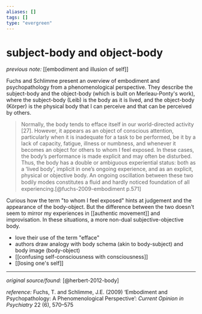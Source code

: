 ```yaml
---
aliases: []
tags: []
type: "evergreen"
---
```


# subject-body and object-body

_previous note:_ [[embodiment and illusion of self]]

Fuchs and Schlimme present an overview of embodiment and psychopathology from a phenomenological perspective. They describe the subject-body and the object-body (which is built on Merleau-Ponty's work), where the subject-body (Leib) is the body as it is lived, and the object-body (Körper) is the physical body that I can perceive and that can be perceived by others. 

> Normally, the body tends to efface itself in our world-directed activity [27]. However, it appears as an object of conscious attention, particularly when it is inadequate for a task to be performed, be it by a lack of capacity, fatigue, illness or numbness, and whenever it becomes an object for others to whom I feel exposed. In these cases, the body’s performance is made explicit and may often be disturbed. Thus, the body has a double or ambiguous experiential status: both as a ‘lived body’, implicit in one’s ongoing experience, and as an explicit, physical or objective body. An ongoing oscillation between these two bodily modes constitutes a ﬂuid and hardly noticed foundation of all experiencing.[@fuchs-2009-embodiment p.571]


Curious how the term "to whom I feel exposed" hints at judgement and the appearance of the body-object. But the difference between the two doesn't seem to mirror my experiences in [[authentic movement]] and improvisation. In these situations, a more non-dual subjective-objective body. 

- love their use of the term "efface" 
- authors draw analogy with body schema (akin to body-subject) and body image (body-object)
- [[confusing self-consciousness with consciousness]]
- [[losing one's self]]

---

_original source/found:_ [@herbert-2012-body]

_reference:_ Fuchs, T. and Schlimme, J.E. (2009) ‘Embodiment and Psychopathology: A Phenomenological Perspective’: _Current Opinion in Psychiatry_ 22 (6), 570–575



